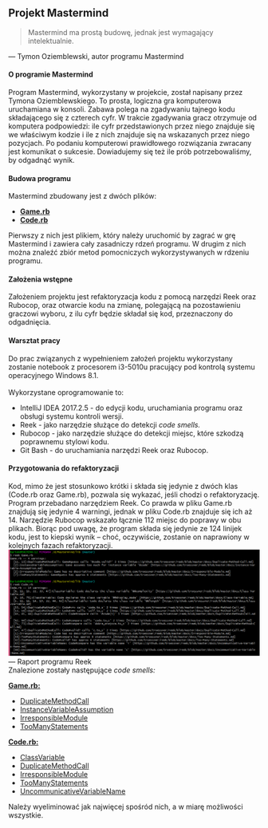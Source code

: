 ## Projekt Mastermind

> Mastermind ma prostą budowę, jednak jest wymagający intelektualnie.

— Tymon Oziemblewski, autor programu Mastermind
<br>
#### O programie Mastermind
Program Mastermind, wykorzystany w projekcie, został napisany przez Tymona Oziemblewskiego. To prosta, logiczna gra komputerowa uruchamiana w konsoli. 
Zabawa polega na zgadywaniu tajnego kodu składającego się z czterech cyfr.  W trakcie zgadywania gracz otrzymuje od komputera podpowiedzi: ile cyfr przedstawionych przez niego znajduje się we właściwym kodzie i ile z nich znajduje się na wskazanych przez niego pozycjach. 
Po podaniu komputerowi prawidłowego rozwiązania zwracany jest komunikat o sukcesie. Dowiadujemy się też ile prób potrzebowaliśmy, by odgadnąć wynik.

#### Budowa programu
Mastermind zbudowany jest z dwóch plików:
* **[Game.rb](https://github.com/OpenClosed/solid-grupa1/blob/master/lib/Game.rb)** 
* **[Code.rb](https://github.com/OpenClosed/solid-grupa1/blob/master/lib/Code.rb)**

Pierwszy z nich jest plikiem, który należy uruchomić by zagrać w grę Mastermind i zawiera cały zasadniczy rdzeń programu. W drugim z nich można znaleźć zbiór metod pomocniczych wykorzystywanych w rdzeniu programu. 

#### Założenia wstępne
Założeniem projektu jest refaktoryzacja kodu z pomocą narzędzi Reek oraz Rubocop, oraz otwarcie kodu na zmianę, polegającą na pozostawieniu graczowi wyboru, z ilu cyfr będzie składał się kod, przeznaczony do odgadnięcia.

#### Warsztat pracy
Do prac związanych z wypełnieniem założeń projektu wykorzystany zostanie notebook z procesorem i3-5010u pracujący pod kontrolą systemu operacyjnego Windows 8.1. 
<br><br>Wykorzystane oprogramowanie to:
* IntelliJ IDEA 2017.2.5 - do edycji kodu, uruchamiania programu oraz obsługi systemu kontroli wersji.
* Reek - jako narzędzie służące do detekcji *code smells.*
* Rubocop - jako narzędzie służące do detekcji miejsc, które szkodzą poprawnemu stylowi kodu.
* Git Bash - do uruchamiania narzędzi Reek oraz Rubocop.

#### Przygotowania do refaktoryzacji
Kod, mimo że jest stosunkowo krótki i składa się jedynie z dwóch klas (Code.rb oraz Game.rb), pozwala się wykazać, jeśli chodzi o refaktoryzację. Program przebadano narzędziem Reek. Co prawda w pliku Game.rb znajdują się jedynie 4 warningi, jednak w pliku Code.rb znajduje się ich aż 14. Narzędzie Rubocop wskazało łącznie 112 miejsc do poprawy w obu plikach. Biorąc pod uwagę, że program składa się jedynie ze 124 linijek kodu, jest to kiepski wynik – choć, oczywiście, zostanie on naprawiony w kolejnych fazach refaktoryzacji.
<br>
![Reek](/images/reekStart.png)
— Raport programu Reek<br>
Znalezione zostały następujące *code smells:* 

**[Game.rb:](https://github.com/OpenClosed/solid-grupa1/blob/master/lib/Game.rb)**
* [DuplicateMethodCall](https://github.com/troessner/reek/blob/master/docs/Duplicate-Method-Call.md)
* [InstanceVariableAssumption](https://github.com/troessner/reek/blob/master/docs/Instance-Variable-Assumption.md)
* [IrresponsibleModule](https://github.com/troessner/reek/blob/master/docs/Irresponsible-Module.md)
* [TooManyStatements](https://github.com/troessner/reek/blob/master/docs/Too-Many-Statements.md)

**[Code.rb:](https://github.com/OpenClosed/solid-grupa1/blob/master/lib/Code.rb)**
* [ClassVariable](https://github.com/troessner/reek/blob/master/docs/Class-Variable.md)
* [DuplicateMethodCall](https://github.com/troessner/reek/blob/master/docs/Duplicate-Method-Call.md)
* [IrresponsibleModule](https://github.com/troessner/reek/blob/master/docs/Irresponsible-Module.md)
* [TooManyStatements](https://github.com/troessner/reek/blob/master/docs/Too-Many-Statements.md)
* [UncommunicativeVariableName](https://github.com/troessner/reek/blob/master/docs/Uncommunicative-Variable-Name.md)

Należy wyeliminować jak najwięcej spośród nich, a w miarę możliwości wszystkie.


